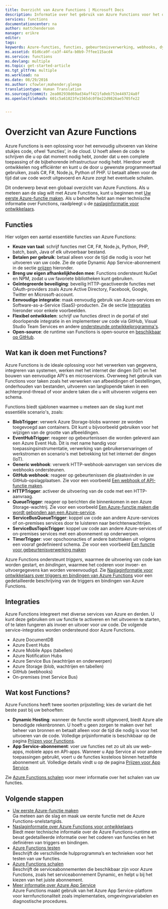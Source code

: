 ```yaml
---
title: Overzicht van Azure Functions | Microsoft Docs
description: Informatie over het gebruik van Azure Functions voor het optimaliseren van asynchrone workloads.
services: functions
documentationcenter: na
author: mattchenderson
manager: erikre
editor: 
tags: 
keywords: Azure-functies, functies, gebeurtenisverwerking, webhooks, dynamisch berekenen, architectuur zonder server
ms.assetid: 01d6ca9f-ca3f-44fa-b0b9-7ffee115acd4
ms.service: functions
ms.devlang: multiple
ms.topic: get-started-article
ms.tgt_pltfrm: multiple
ms.workload: na
ms.date: 08/29/2016
ms.author: cfowler;mahender;glenga
translationtype: Human Translation
ms.sourcegitcommit: 2ea002938d69ad34aff421fa0eb753e449724a8f
ms.openlocfilehash: 601c5a61023fe1565dc0f8e22d9826ae5705fe22


---
```

# <a name="azure-functions-overview"></a>Overzicht van Azure Functions
Azure Functions is een oplossing voor het eenvoudig uitvoeren van kleine stukjes code, ofwel ‘functies’, in de cloud. U hoeft alleen de code te schrijven die u op dat moment nodig hebt, zonder dat u een complete toepassing of de bijbehorende infrastructuur nodig hebt. Hierdoor wordt ontwikkelen nog efficiënter en kunt u de door u gewenste programmeertaal gebruiken, zoals C#, F#, Node.js, Python of PHP. U betaalt alleen voor de tijd dat uw code wordt uitgevoerd en Azure zorgt het eventuele schalen.

Dit onderwerp bevat een globaal overzicht van Azure Functions. Als u meteen aan de slag wilt met Azure Functions, kunt u beginnen met [Uw eerste Azure-functie maken](functions-create-first-azure-function.md). Als u behoefte hebt aan meer technische informatie over Functions, raadpleegt u de [naslaginformatie voor ontwikkelaars](functions-reference.md).

## <a name="features"></a>Functies
Hier volgen een aantal essentiële functies van Azure Functions:

* **Keuze van taal**: schrijf functies met C#, F#, Node.js, Python, PHP, batch, bash, Java of elk uitvoerbaar bestand.
* **Betalen per gebruik**: betaal alleen voor de tijd die nodig is voor het uitvoeren van uw code. Zie de optie Dynamic App Service-abonnement in de sectie [prijzen](#pricing) hieronder.  
* **Breng uw eigen afhankelijkheden mee**: Functions ondersteunt NuGet en NPM, zodat u uw favoriete bibliotheken kunt gebruiken.  
* **Geïntegreerde beveiliging**: beveilig HTTP-geactiveerde functies met OAuth-providers zoals Azure Active Directory, Facebook, Google, Twitter en Microsoft-account.  
* **Eenvoudige integratie**: maak eenvoudig gebruik van Azure-services en Software-as-a-Service (SaaS)-producten. Zie de sectie [Integraties](#integrations) hieronder voor enkele voorbeelden.  
* **Flexibel ontwikkelen**: schrijf uw functies direct in de portal of stel doorlopende integratie in en implementeer uw code via GitHub, Visual Studio Team Services en andere [ondersteunde ontwikkelprogramma's](../app-service-web/web-sites-deploy.md#deploy-using-an-ide).  
* **Open-source**: de runtime van Functions is open-source en [beschikbaar op GitHub](https://github.com/azure/azure-webjobs-sdk-script).  

## <a name="what-can-i-do-with-functions"></a>Wat kan ik doen met Functions?
Azure Functions is de ideale oplossing voor het verwerken van gegevens, integreren van systemen, werken met het internet der dingen (IoT) en het bouwen van eenvoudige API's en microservices. Overweeg het gebruik van Functions voor taken zoals het verwerken van afbeeldingen of bestellingen, onderhouden van bestanden, uitvoeren van langlopende taken in een achtergrond-thread of voor andere taken die u wilt uitvoeren volgens een schema. 

Functions biedt sjablonen waarmee u meteen aan de slag kunt met essentiële scenario's, zoals:

* **BlobTrigger**: verwerk Azure Storage-blobs wanneer ze worden toegevoegd aan containers. Dit kunt u bijvoorbeeld gebruiken voor het wijzigen van de grootte van afbeeldingen.
* **EventHubTrigger**: reageer op gebeurtenissen die worden geleverd aan een Azure Event Hub. Dit is met name handig voor toepassingsinstrumentatie, verwerking van gebruikerservaringen of werkstromen en scenario's met betrekking tot het internet der dingen (IoT).
* **Generic webhook**: verwerk HTTP-webhook-aanvragen van services die webhooks ondersteunen.
* **GitHub webhook**: reageer op gebeurtenissen die plaatsvinden in uw GitHub-opslagplaatsen. Zie voor een voorbeeld [Een webhook of API-functie maken](functions-create-a-web-hook-or-api-function.md).
* **HTTPTrigger**: activeer de uitvoering van de code met een HTTP-aanvraag.
* **QueueTrigger**: reageer op berichten die binnenkomen in een Azure Storage-wachtrij. Zie voor een voorbeeld [Een Azure-functie maken die wordt gebonden aan een Azure-service](functions-create-an-azure-connected-function.md).
* **ServiceBusQueueTrigger**: koppel uw code aan andere Azure-services of on-premises services door te luisteren naar berichtenwachtrijen. 
* **ServiceBusTopicTrigger**: koppel uw code aan andere Azure-services of on-premises services met een abonnement op onderwerpen. 
* **TimerTrigger**: voer opschoonacties of andere batchtaken uit volgens een vooraf gedefinieerd schema. Zie voor een voorbeeld [Een functie voor gebeurtenisverwerking maken](functions-create-an-event-processing-function.md)

Azure Functions ondersteunt *triggers*, waarmee de uitvoering van code kan worden gestart, en *bindingen*, waarmee het coderen voor invoer- en uitvoergegevens kan worden vereenvoudigd. Zie [Naslaginformatie voor ontwikkelaars over triggers en bindingen van Azure Functions](functions-triggers-bindings.md) voor een gedetailleerde beschrijving van de triggers en bindingen van Azure Functions.

## <a name="a-nameintegrationsaintegrations"></a><a name="integrations"></a>Integraties
Azure Functions integreert met diverse services van Azure en derden. U kunt deze gebruiken om uw functie te activeren en het uitvoeren te starten, of te laten fungeren als invoer en uitvoer voor uw code. De volgende service-integraties worden ondersteund door Azure Functions. 

* Azure DocumentDB
* Azure Event Hubs 
* Azure Mobile Apps (tabellen)
* Azure Notification Hubs
* Azure Service Bus (wachtrijen en onderwerpen)
* Azure Storage (blob, wachtrijen en tabellen) 
* GitHub (webhooks)
* On-premises (met Service Bus)

## <a name="a-namepricingahow-much-does-functions-cost"></a><a name="pricing"></a>Wat kost Functions?
Azure Functions heeft twee soorten prijsstelling; kies de variant die het beste past bij uw behoeften: 

* **Dynamic Hosting**: wanneer de functie wordt uitgevoerd, biedt Azure alle benodigde rekenbronnen. U hoeft u geen zorgen te maken over het beheer van bronnen en betaalt alleen voor de tijd die nodig is voor het uitvoeren van de code. Volledige prijsinformatie is beschikbaar op de pagina [Prijzen voor Functions](/pricing/details/functions). 
* **App Service-abonnement**: voer uw functies net zo uit als uw web-apps, mobiele apps en API-apps. Wanneer u App Service al voor andere toepassingen gebruikt, voert u de functies kosteloos binnen hetzelfde abonnement uit. Volledige details vindt u op de pagina [Prijzen voor App Service](/pricing/details/app-service/).

Zie [Azure Functions schalen](functions-scale.md) voor meer informatie over het schalen van uw functies.

## <a name="next-steps"></a>Volgende stappen
* [Uw eerste Azure-functie maken](functions-create-first-azure-function.md)  
  Ga meteen aan de slag en maak uw eerste functie met de Azure Functions-snelstartgids. 
* [Naslaginformatie over Azure Functions voor ontwikkelaars](functions-reference.md)  
  Biedt meer technische informatie over de Azure Functions-runtime en bevat gedetailleerde informatie over het coderen van functies en het definiëren van triggers en bindingen.
* [Azure Functions testen](functions-test-a-function.md)  
  Beschrijft de verschillende hulpprogramma’s en technieken voor het testen van uw functies.
* [Azure Functions schalen](functions-scale.md)  
  Beschrijft de serviceabonnementen die beschikbaar zijn voor Azure Functions, zoals het serviceabonnement Dynamic, en helpt u bij het kiezen van het juiste abonnement. 
* [Meer informatie over Azure App Service](../app-service/app-service-value-prop-what-is.md)  
  Azure Functions maakt gebruik van het Azure App Service-platform voor kernfunctionaliteit zoals implementaties, omgevingsvariabelen en diagnostische procedures. 




<!--HONumber=Nov16_HO2-->


